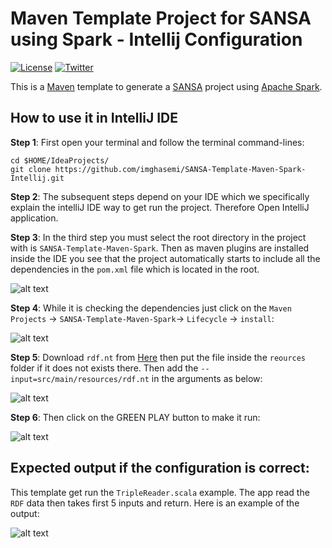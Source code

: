 Maven Template Project for SANSA using Spark - Intellij Configuration
=============================
[![License](https://img.shields.io/badge/License-Apache%202.0-blue.svg)](https://opensource.org/licenses/Apache-2.0)
[![Twitter](https://img.shields.io/twitter/follow/SANSA_Stack.svg?style=social)](https://twitter.com/SANSA_Stack)

This is a [Maven](https://maven.apache.org/) template to generate a [SANSA](https://github.com/SANSA-Stack) project using [Apache Spark](http://spark.apache.org/).

How to use it in IntelliJ IDE
----------
**Step 1**: First open your terminal and follow the terminal command-lines:

```
cd $HOME/IdeaProjects/
git clone https://github.com/imghasemi/SANSA-Template-Maven-Spark-Intellij.git

````

**Step 2**: The subsequent steps depend on your IDE which we specifically explain the intelliJ IDE way to get run the project. Therefore Open IntelliJ application.

**Step 3**: In the third step you must select the root directory in the project with is `SANSA-Template-Maven-Spark`. Then as maven plugins are installed inside the IDE you see that the project automatically starts to include all the dependencies in the `pom.xml` file which is located in the root.

![alt text](https://raw.githubusercontent.com/imghasemi/SANSA-Template-Maven-Spark-Intellij/master/img/img1.png)



**Step 4**: While it is checking the dependencies just click on the `Maven Projects` -> `SANSA-Template-Maven-Spark`-> `Lifecycle` -> `install`:

![alt text](https://raw.githubusercontent.com/imghasemi/SANSA-Template-Maven-Spark-Intellij/master/img/img2.png)


**Step 5**: Download `rdf.nt` from [Here](https://raw.githubusercontent.com/SANSA-Stack/SANSA-Examples/develop/sansa-examples-spark/src/main/resources/rdf.nt) then put the file inside the `reources` folder if it does not exists there. Then add the `--input=src/main/resources/rdf.nt` in the arguments as below:

![alt text](https://raw.githubusercontent.com/imghasemi/SANSA-Template-Maven-Spark-Intellij/master/img/img3.png)


**Step 6**: Then click on the GREEN PLAY button to make it run:

![alt text](https://raw.githubusercontent.com/imghasemi/SANSA-Template-Maven-Spark-Intellij/master/img/img4.png)


Expected output if the configuration is correct:
----------
This template get run the `TripleReader.scala` example. The app read the `RDF` data then takes first 5 inputs and return. Here is an example of the output:

![alt text](https://raw.githubusercontent.com/imghasemi/SANSA-Template-Maven-Spark-Intellij/master/img/img5.png)



